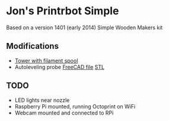 Jon's Printrbot Simple   
======================= 

Based on a version 1401 (early 2014) Simple Wooden Makers kit

Modifications
--------------

* [Tower with filament spool](http://help.printrbot.com/Guide/Installing+the+Simple+Tower+%28or+Tower+Tall%29/65)
* Autoleveling probe [FreeCAD file](./autolevelprobe-mount.fcstd) [STL](./autolevelprobe-mount.stl)


TODO
----

* LED lights near nozzle
* Raspberry Pi mounted, running Octoprint on WiFi
* Webcam mounted and connected to RPi


